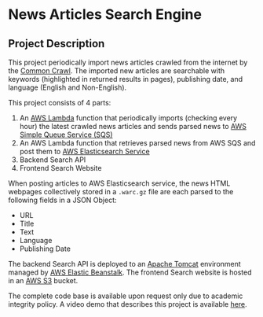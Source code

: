 # News Articles Search Engine

## Project Description
This project periodically import news articles crawled from the internet by the [Common Crawl](https://commoncrawl.org/the-data/). The imported new articles are searchable with keywords (highlighted in returned results in pages), publishing date, and language (English and Non-English).

This project consists of 4 parts:
1. An [AWS Lambda](https://aws.amazon.com/lambda/) function that periodically imports (checking every hour) the latest crawled news articles and sends parsed news to [AWS Simple Queue Service (SQS)](https://aws.amazon.com/sqs/)
2. An AWS Lambda function that retrieves parsed news from AWS SQS and post them to [AWS Elasticsearch Service](https://aws.amazon.com/elasticsearch-service/)
3. Backend Search API
4. Frontend Search Website

When posting articles to AWS Elasticsearch service, the news HTML webpages collectively stored in a `.warc.gz` file are each parsed to the following fields in a JSON Object:
- URL
- Title
- Text
- Language
- Publishing Date

The backend Search API is deployed to an [Apache Tomcat](https://en.wikipedia.org/wiki/Apache_Tomcat) environment managed by [AWS Elastic Beanstalk](https://aws.amazon.com/elasticbeanstalk/). The frontend Search website is hosted in an [AWS S3](https://aws.amazon.com/s3/) bucket.

The complete code base is available upon request only due to academic integrity policy. A video demo that describes this project is available [here](https://youtu.be/HTkAXr3fQCE).
